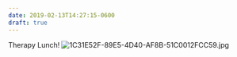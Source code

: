```yaml
---
date: 2019-02-13T14:27:15-0600
draft: true
---
```




Therapy Lunch! ![1C31E52F-89E5-4D40-AF8B-51C0012FCC59.jpg](http://ianwhitney.micro.blog/uploads/2019/7f286169c1.jpg)



